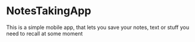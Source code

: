# NotesTakingApp
This is a simple mobile app, that lets you save your notes, text or stuff you need to recall at some moment
